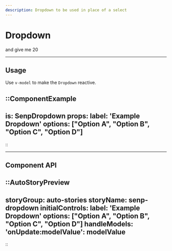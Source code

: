 ```yaml
---
description: Dropdown to be used in place of a select
---
```


# Dropdown

and give me 20

---

## Usage

Use `v-model` to make the `Dropdown` reactive.

::ComponentExample
---
is: SenpDropdown
props:
  label: 'Example Dropdown'
  options: ["Option A", "Option B", "Option C", "Option D"]
---
::

<hr class="my-20">

## Component API

::AutoStoryPreview
---
storyGroup: auto-stories
storyName: senp-dropdown
initialControls:
  label: 'Example Dropdown'
  options: ["Option A", "Option B", "Option C", "Option D"]
handleModels:
  'onUpdate:modelValue': modelValue
---
::